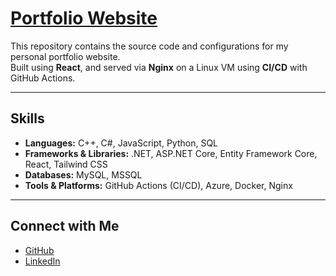 # [Portfolio Website](https://virajweb.duckdns.org/)

This repository contains the source code and configurations for my personal portfolio website.  
Built using **React**, and served via **Nginx** on a Linux VM using **CI/CD** with GitHub Actions.

---

## Skills

- **Languages:** C++, C#, JavaScript, Python, SQL
- **Frameworks & Libraries:** .NET, ASP.NET Core, Entity Framework Core, React, Tailwind CSS
- **Databases:** MySQL, MSSQL
- **Tools & Platforms:** GitHub Actions (CI/CD), Azure, Docker, Nginx

---

## Connect with Me

- [GitHub](https://github.com/Viraj2313)
- [LinkedIn](https://www.linkedin.com/in/virajmahajan/)
